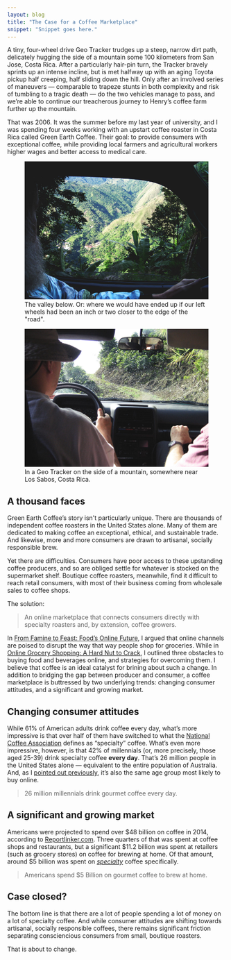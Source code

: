 ```yaml
---
layout: blog
title: "The Case for a Coffee Marketplace"
snippet: "Snippet goes here."
---
```


A tiny, four-wheel drive Geo Tracker trudges up a steep, narrow dirt path, delicately hugging the side of a mountain some 100 kilometers from San Jose, Costa Rica. After a particularly hair-pin turn, the Tracker bravely sprints up an intense incline, but is met halfway up with an aging Toyota pickup half creeping, half sliding down the hill. Only after an involved series of maneuvers — comparable to trapeze stunts in both complexity and risk of tumbling to a tragic death — do the two vehicles manage to pass, and we’re able to continue our treacherous journey to Henry’s coffee farm further up the mountain.

That was 2006. It was the summer before my last year of university, and I was spending four weeks working with an upstart coffee roaster in Costa Rica called Green Earth Coffee. Their goal: to provide consumers with exceptional coffee, while providing local farmers and agricultural workers  higher wages and better access to medical care.

<figure class="small left" style="margin-top: 0.75em;">
	<img src="/resources/images/2015-01-16/window.jpg" />
	<figcaption>The valley below. Or: where we would have ended up if our left wheels had been an inch or two closer to the edge of the "road".</figcaption>
</figure>
<figure class="medium">
	<img src="/resources/images/2015-01-16/tracker.jpg" />
	<figcaption>In a Geo Tracker on the side of a mountain, somewhere near Los Sabos, Costa Rica.</figcaption>
</figure>

## A thousand faces

Green Earth Coffee’s story isn't particularly unique. There are thousands of independent coffee roasters in the United States alone. Many of them are dedicated to making coffee an exceptional, ethical, and sustainable trade. And likewise, more and more consumers are drawn to artisanal, socially responsible brew.

Yet there are difficulties. Consumers have poor access to these upstanding coffee producers, and so are obliged settle for whatever is stocked on the supermarket shelf. Boutique coffee roasters, meanwhile, find it difficult to reach retail consumers, with most of their business coming from wholesale sales to coffee shops.

The solution:

> An online marketplace that connects consumers directly with specialty roasters and, by extension, coffee growers.

In [From Famine to Feast: Food’s Online Future][4], I argued that online channels are poised to disrupt the way that way people shop for groceries. While in [Online Grocery Shopping: A Hard Nut to Crack][5], I outlined three obstacles to buying food and beverages online, and strategies for overcoming them. I believe that coffee is an ideal catalyst for brining about such a change. In addition to bridging the gap between producer and consumer, a coffee marketplace is buttressed by two underlying trends: changing consumer attitudes, and a significant and growing market.

## Changing consumer attitudes
While 61% of American adults drink coffee every day, what’s more impressive is that over half of them have switched to what the [National Coffee Association][1] defines as “specialty” coffee. What’s even more impressive, however, is that 42% of millennials (or, more precisely, those aged 25-39) drink specialty coffee **every day**. That’s 26 million people in the United States alone — equivalent to the entire population of Australia. And, as I [pointed out previously][4], it’s also the same age group most likely to buy online. 

> 26 million millennials drink gourmet coffee every day.

## A significant and growing market
Americans were projected to spend over $48 billion on coffee in 2014, according to [Reportlinker.com][2]. Three quarters of that was spent at coffee shops and restaurants, but a significant $11.2 billion was spent at retailers (such as grocery stores) on coffee for brewing at home. Of that amount, around $5 billion was spent on *[specialty][3]* coffee specifically.

> Americans spend $5 Billion on gourmet coffee to brew at home.

## Case closed?
The bottom line is that there are a lot of people spending a lot of money on a lot of specialty coffee. And while consumer attitudes are shifting towards artisanal, socially responsible coffees, there remains significant friction separating consciencious consumers from small, boutique roasters.

That is about to change.


[1]: http://www.ncausa.org/custom/headlines/headlinedetails.cfm?id=897&returnto=778
[2]: http://finance.yahoo.com/news/coffee-ready-drink-coffee-u-225500585.html
[3]: http://www.scaa.org/PDF/resources/facts-and-figures.pdf
[4]: http://tylertate.com/blog/2014/12/08/from-famine-to-feast-foods-online-future.html
[5]: http://tylertate.com/blog/2014/12/09/online-grocery-shopping-a-hard-nut-to-crack.html